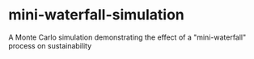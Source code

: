 # mini-waterfall-simulation
A Monte Carlo simulation demonstrating the effect of a "mini-waterfall" process on sustainability

